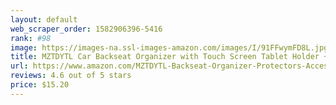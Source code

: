 ```yaml
---
layout: default 
﻿web_scraper_order: 1582906396-5416
rank: #98
image: https://images-na.ssl-images-amazon.com/images/I/91FFwymFD8L.jpg
title: MZTDYTL Car Backseat Organizer with Touch Screen Tablet Holder + 9 Storage Pockets Kick…
url: https://www.amazon.com/MZTDYTL-Backseat-Organizer-Protectors-Accessories/dp/B07MR2Y323/ref=zg_mw_automotive_98?_encoding=UTF8&psc=1&refRID=71P7PJZXCW0B4SNTTKSK&smid=A3T865ID9MH6FD
reviews: 4.6 out of 5 stars
price: $15.20 
---
```

